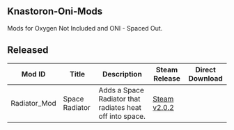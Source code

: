 ## Knastoron-Oni-Mods 
Mods for Oxygen Not Included and ONI - Spaced Out.

## Released
| Mod ID | Title | Description | Steam Release | Direct Download |
|-|-|-|-|-|
| Radiator_Mod | Space Radiator | Adds a Space Radiator that radiates heat off into space. | [Steam v2.0.2]() |
